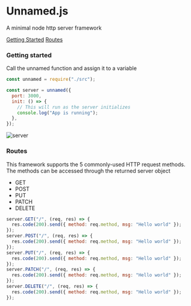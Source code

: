 # Unnamed.js

A minimal node http server framework

[Getting Started](https://github.com/mart-anthony-stark/Unnamed.js#getting-started)
[Routes](https://github.com/mart-anthony-stark/Unnamed.js#routes)

### Getting started

Call the unnamed function and assign it to a variable

```javascript
const unnamed = require("./src");

const server = unnamed({
  port: 3000,
  init: () => {
    // This will run as the server initializes
    console.log("App is running");
  },
});
```

![server](https://github.com/mart-anthony-stark/Unnamed.js/blob/main/docs/start%20server.png?raw=true)

### Routes

This framework supports the 5 commonly-used HTTP request methods. The methods can be accessed through the returned server object

- GET
- POST
- PUT
- PATCH
- DELETE

```javascript
server.GET("/", (req, res) => {
  res.code(200).send({ method: req.method, msg: "Hello world" });
});
server.POST("/", (req, res) => {
  res.code(200).send({ method: req.method, msg: "Hello world" });
});
server.PUT("/", (req, res) => {
  res.code(200).send({ method: req.method, msg: "Hello world" });
});
server.PATCH("/", (req, res) => {
  res.code(200).send({ method: req.method, msg: "Hello world" });
});
server.DELETE("/", (req, res) => {
  res.code(200).send({ method: req.method, msg: "Hello world" });
});
```
